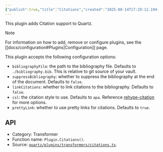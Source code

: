 ```yaml
---
{"publish":true,"title":"Citations","created":"2025-08-14T17:29:12.194+02:00","modified":"2025-08-14T17:29:12.195+02:00","tags":["plugin/transformer"],"cssclasses":""}
---
```



This plugin adds Citation support to Quartz.

> [!note]
> For information on how to add, remove or configure plugins, see the [[docs/configuration#Plugins\|Configuration]] page.

This plugin accepts the following configuration options:

- `bibliographyFile`: the path to the bibliography file. Defaults to `./bibliography.bib`. This is relative to git source of your vault.
- `suppressBibliography`: whether to suppress the bibliography at the end of the document. Defaults to `false`.
- `linkCitations`: whether to link citations to the bibliography. Defaults to `false`.
- `csl`: the citation style to use. Defaults to `apa`. Reference [rehype-citation](https://rehype-citation.netlify.app/custom-csl) for more options.
- `prettyLink`: whether to use pretty links for citations. Defaults to `true`.

## API

- Category: Transformer
- Function name: `Plugin.Citations()`.
- Source: [`quartz/plugins/transformers/citations.ts`](https://github.com/jackyzha0/quartz/blob/v4/quartz/plugins/transformers/citations.ts).
